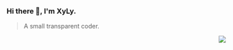 ### Hi there 👋, I'm XyLy.

<!--
**XyLyXyRR/xylyxyrr** is a ✨ _special_ ✨ repository because its `README.md` (this file) appears on your GitHub profile.

Here are some ideas to get you started:

- 🔭 I’m currently working on ...
- 🌱 I’m currently learning ...
- 👯 I’m looking to collaborate on ...
- 🤔 I’m looking for help with ...
- 💬 Ask me about ...
- 📫 How to reach me: ...
- 😄 Pronouns: ...
- ⚡ Fun fact: ...
-->

> A small transparent coder.

<img src="https://github-readme-stats.xylyxyrr.vercel.app/api?username=xylyxyrr&show_icons=true&hide_border=true&title_color=aaaaff&icon_color=aaaaff" align="right">

